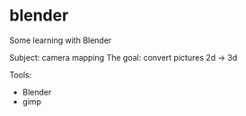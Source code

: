 # blender
Some learning with Blender

Subject: camera mapping
The goal: convert pictures 2d -> 3d

Tools:
- Blender
- gimp


